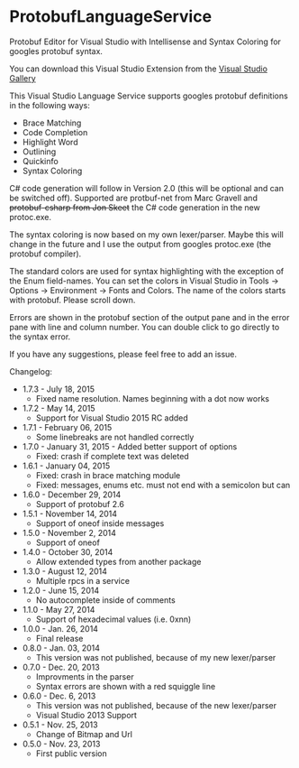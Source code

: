 # ProtobufLanguageService
Protobuf Editor for Visual Studio with Intellisense and Syntax Coloring for googles protobuf syntax.

You can download this Visual Studio Extension from the [Visual Studio Gallery](https://visualstudiogallery.msdn.microsoft.com/4bc0f38c-b058-4e05-ae38-155e053c19c5)

This Visual Studio Language Service supports googles protobuf definitions in the following ways:
* Brace Matching
* Code Completion
* Highlight Word
* Outlining
* Quickinfo
* Syntax Coloring 

C# code generation will follow in Version 2.0 (this will be optional and can be switched off). Supported are protbuf-net from Marc Gravell and ~~protobuf-csharp from Jon Skeet~~ the C# code generation in the new protoc.exe.

The syntax coloring is now based on my own lexer/parser. Maybe this will change in the future and I use the output from  googles protoc.exe (the protobuf compiler).

The standard colors are used for syntax highlighting with the exception of the Enum field-names. You can set the colors in Visual Studio in Tools -> Options -> Environment -> Fonts and Colors. The name of the colors starts with protobuf. Please scroll down.

Errors are shown in the protobuf section of the output pane and in the error pane with line and column number. You can double click to go directly to the syntax error.

If you have any suggestions, please feel free to add an issue.

Changelog:
* 1.7.3 - July 18, 2015
  * Fixed name resolution. Names beginning with a dot now works 
* 1.7.2 - May 14, 2015
  * Support for Visual Studio 2015 RC added 
* 1.7.1 - February 06, 2015
  * Some linebreaks are not handled correctly 
* 1.7.0 - January 31, 2015 - Added better support of options 
  * Fixed: crash if complete text was deleted 
* 1.6.1 - January 04, 2015
  * Fixed: crash in brace matching module 
  * Fixed: messages, enums etc. must not end with a semicolon but can
* 1.6.0 - December 29, 2014
  * Support of protobuf 2.6 
* 1.5.1 - November 14, 2014
  * Support of oneof inside messages
* 1.5.0 - November 2, 2014
  * Support of oneof 
* 1.4.0 - October 30, 2014
  * Allow extended types from another package 
* 1.3.0 - August 12, 2014
  * Multiple rpcs in a service 
* 1.2.0 - June 15, 2014
  * No autocomplete inside of comments 
* 1.1.0 - May 27, 2014
  * Support of hexadecimal values (i.e. 0xnn) 
* 1.0.0 - Jan. 26, 2014
  * Final release 
* 0.8.0 - Jan. 03, 2014
  * This version was not published, because of my new lexer/parser
* 0.7.0 - Dec. 20, 2013
  * Improvments in the parser 
  * Syntax errors are shown with a red squiggle line
* 0.6.0 - Dec. 6, 2013
  * This version was not published, because of the new lexer/parser 
  * Visual Studio 2013 Support
* 0.5.1 - Nov. 25, 2013
  * Change of Bitmap and Url
* 0.5.0 - Nov. 23, 2013
  * First public version 
